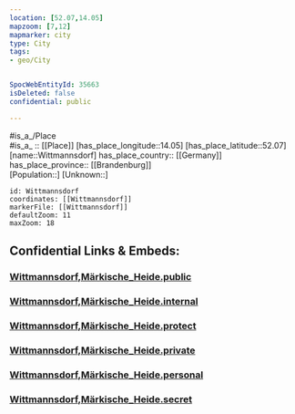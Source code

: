 ```yaml
---
location: [52.07,14.05] 
mapzoom: [7,12] 
mapmarker: city 
type: City
tags:
- geo/City


SpocWebEntityId: 35663
isDeleted: false
confidential: public

---
```

#is_a_/Place  
#is_a_ :: [[Place]] 
[has_place_longitude::14.05] 
[has_place_latitude::52.07] 
[name::Wittmannsdorf] 
has_place_country:: [[Germany]]  
has_place_province:: [[Brandenburg]]  
[Population::] 
[Unknown::] 


```leaflet
id: Wittmannsdorf
coordinates: [[Wittmannsdorf]] 
markerFile: [[Wittmannsdorf]] 
defaultZoom: 11 
maxZoom: 18
```


## Confidential Links & Embeds: 

### [Wittmannsdorf,Märkische_Heide.public](/_public/\Earth\Continent\Europe\Europe~Central\Germany\Germany~East\Brandenburg\counties~Brandenburg\Dahme-Spreewald\cities~Dahme-Spreewald\Märkische_HeideWittmannsdorf,Märkische_Heide.public.md) 

### [Wittmannsdorf,Märkische_Heide.internal](/_internal/\Earth\Continent\Europe\Europe~Central\Germany\Germany~East\Brandenburg\counties~Brandenburg\Dahme-Spreewald\cities~Dahme-Spreewald\Märkische_HeideWittmannsdorf,Märkische_Heide.internal.md) 

### [Wittmannsdorf,Märkische_Heide.protect](/_protect/\Earth\Continent\Europe\Europe~Central\Germany\Germany~East\Brandenburg\counties~Brandenburg\Dahme-Spreewald\cities~Dahme-Spreewald\Märkische_HeideWittmannsdorf,Märkische_Heide.protect.md) 

### [Wittmannsdorf,Märkische_Heide.private](/_private/\Earth\Continent\Europe\Europe~Central\Germany\Germany~East\Brandenburg\counties~Brandenburg\Dahme-Spreewald\cities~Dahme-Spreewald\Märkische_HeideWittmannsdorf,Märkische_Heide.private.md) 

### [Wittmannsdorf,Märkische_Heide.personal](/_personal/\Earth\Continent\Europe\Europe~Central\Germany\Germany~East\Brandenburg\counties~Brandenburg\Dahme-Spreewald\cities~Dahme-Spreewald\Märkische_HeideWittmannsdorf,Märkische_Heide.personal.md) 

### [Wittmannsdorf,Märkische_Heide.secret](/_secret/\Earth\Continent\Europe\Europe~Central\Germany\Germany~East\Brandenburg\counties~Brandenburg\Dahme-Spreewald\cities~Dahme-Spreewald\Märkische_HeideWittmannsdorf,Märkische_Heide.secret.md)

